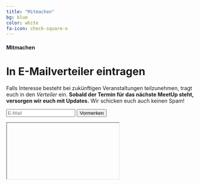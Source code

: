 ```yaml
---
title: "Mitmachen"
bg: blue
color: white
fa-icon: check-square-o
---
```


#### Mitmachen

# In E-Mailverteiler eintragen

Falls Interesse besteht bei zukünftigen Veranstaltungen teilzunehmen, tragt euch in den *Verteiler* ein. **Sobald der Termin für das nächste MeetUp steht, versorgen wir euch mit Updates.** Wir schicken euch auch keinen Spam!
<form method="POST" action="http://tools.zalari.de/mailer/mailer.php" target="hidden_iframe">
<label class="email-label" for="input-email" style="display:none">E-Mail</label>
<input id="input-email" type="email" name="email" placeholder="E-Mail" autocomplete="email">
<button type="button" id="ddjs-distributor" class="btn btn-default" >Vormerken</button>
</form>
<!--good old iframe -->
<iframe src="about:blank" name="hidden_iframe">
</iframe>

<p class="error-message" style="display:none">Die E-Mailadresse ist ungültig.</p>
<p class="ok-message" style="display:none">Vielen Dank fürs Anmelden.</p>